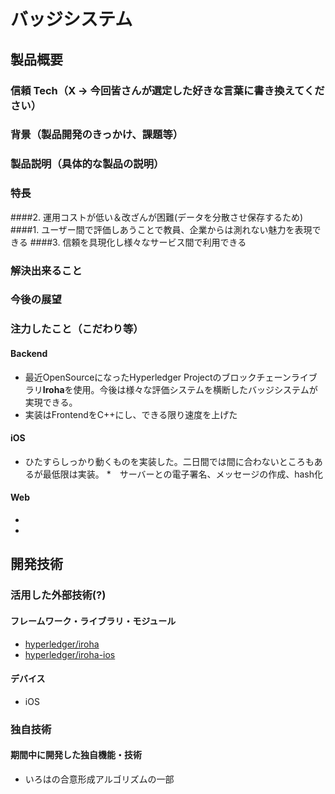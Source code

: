 # バッジシステム
## 製品概要
### 信頼 Tech（X → 今回皆さんが選定した好きな言葉に書き換えてください）

### 背景（製品開発のきっかけ、課題等）
### 製品説明（具体的な製品の説明）
### 特長
####2. 運用コストが低い＆改ざんが困難(データを分散させ保存するため)
####1. ユーザー間で評価しあうことで教員、企業からは測れない魅力を表現できる
####3. 信頼を具現化し様々なサービス間で利用できる

### 解決出来ること

### 今後の展望

### 注力したこと（こだわり等）
#### Backend
* 最近OpenSourceになったHyperledger Projectのブロックチェーンライブラリ**Iroha**を使用。今後は様々な評価システムを横断したバッジシステムが実現できる。
* 実装はFrontendをC++にし、できる限り速度を上げた
#### iOS
* ひたすらしっかり動くものを実装した。二日間では間に合わないところもあるが最低限は実装。
*　サーバーとの電子署名、メッセージの作成、hash化

#### Web
*
*

## 開発技術
### 活用した外部技術(?)
#### フレームワーク・ライブラリ・モジュール
* [hyperledger/iroha](https://github.com/hyperledger/iroha)
* [hyperledger/iroha-ios](https://github.com/hyperledger/iroha-ios)

#### デバイス
* iOS

### 独自技術
#### 期間中に開発した独自機能・技術
* いろはの合意形成アルゴリズムの一部

